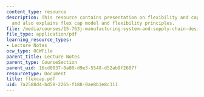 ```yaml
---
content_type: resource
description: This resource contains presentation on flexibility and capacity planning
  and also explains flex cap model and flexibility principles.
file: /media/courses/15-763j-manufacturing-system-and-supply-chain-design-spring-2005/7a2588d4bd582265f1880ae8b3e8c311_flexcap.pdf
file_type: application/pdf
learning_resource_types:
- Lecture Notes
ocw_type: OCWFile
parent_title: Lecture Notes
parent_type: CourseSection
parent_uid: 16cd8037-8a80-d9e3-5548-d52ab9f2607f
resourcetype: Document
title: flexcap.pdf
uid: 7a2588d4-bd58-2265-f188-0ae8b3e8c311
---
```

